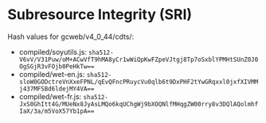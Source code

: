 # Subresource Integrity (SRI)

Hash values for gcweb/v4_0_44/cdts/:
- compiled/soyutils.js: `sha512-V6vV/V31Puw/oM+ACwVfT9hMA8yCr1wWiQpKwFZpeVJtgj8Tp7oSxblYPMHtSUnZ0J0OgSGjR3vFOjb0PeHkTw==`
- compiled/wet-en.js: `sha512-sloW0GODctreVnXxeFPNL/qEvQFncPRuycVu0qlb6t9DxPHF2tYwGRqxxl0jxfXIVMMj437MFSBd6ldejMY4VA==`
- compiled/wet-fr.js: `sha512-JxS0GhItt4G/MUeNx8JyAsLMQo6kqUChgWj9bXOQNlfMHqgZW00rry8v3DQlAQolmhfIaX/3a/m5VoX57Yb1pA==`
